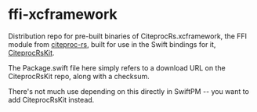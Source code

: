 # ffi-xcframework

Distribution repo for pre-built binaries of CiteprocRs.xcframework, the FFI module
from [citeproc-rs](https://github.com/zotero/citeproc-rs), built for use in
the Swift bindings for it,
[CiteprocRsKit](https://github.com/cormacrelf/CiteprocRsKit).

The Package.swift file here simply refers to a download URL on the
CiteprocRsKit repo, along with a checksum.

There's not much use depending on this directly in SwiftPM -- you want to add
CiteprocRsKit instead.
